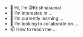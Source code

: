 - 👋 Hi, I’m @Krishnasumal
- 👀 I’m interested in ...
- 🌱 I’m currently learning ...
- 💞️ I’m looking to collaborate on ...
- 📫 How to reach me ...

<!---
Krishnasumal/Krishnasumal is a ✨ special ✨ repository because its `README.md` (this file) appears on your GitHub profile.
You can click the Preview link to take a look at your changes.
--->

